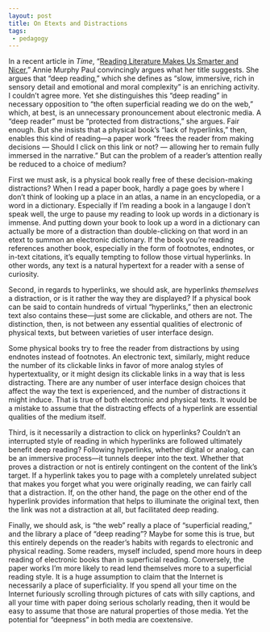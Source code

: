 ```yaml
---
layout: post
title: On Etexts and Distractions
tags: 
 - pedagogy
---
```


In a recent article in _Time_, “[Reading Literature Makes Us Smarter and Nicer](http://ideas.time.com/2013/06/03/why-we-should-read-literature/),” Annie Murphy Paul convincingly argues what her title suggests. She argues that “deep reading,” which she defines as “slow, immersive, rich in sensory detail and emotional and moral complexity” is an enriching activity. I couldn’t agree more. Yet she distinguishes this “deep reading” in necessary opposition to “the often superficial reading we do on the web,” which, at best, is an unnecessary pronouncement about electronic media. A “deep reader” must be “protected from distractions,” she argues. Fair enough. But she insists that a physical book’s “lack of hyperlinks,” then, enables this kind of reading—a paper work “frees the reader from making decisions — Should I click on this link or not? — allowing her to remain fully immersed in the narrative.” But can the problem of a reader’s attention really be reduced to a choice of medium? 
<!--more-->
First we must ask, is a physical book really free of these decision-making distractions? When I read a paper book, hardly a page goes by where I don’t think of looking up a place in an atlas, a name in an encyclopedia, or a word in a dictionary. Especially if I’m reading a book in a langauge I don’t speak well, the urge to pause my reading to look up words in a dictionary is immense. And putting down your book to look up a word in a dictionary can actually be more of a distraction than double-clicking on that word in an etext to summon an electronic dictionary. If the book you’re reading references another book, especially in the form of footnotes, endnotes, or in-text citations, it’s equally tempting to follow those virtual hyperlinks. In other words, any text is a natural hypertext for a reader with a sense of curiosity.

Second, in regards to hyperlinks, we should ask, are hyperlinks _themselves_ a distraction, or is it rather the way they are displayed? If a physical book can be said to contain hundreds of virtual “hyperlinks,” then an electronic text also contains these—just some are clickable, and others are not. The distinction, then, is not between any essential qualities of electronic of physical texts, but between varieties of user interface design. 

Some physical books try to free the reader from distractions by using endnotes instead of footnotes. An electronic text, similarly, might reduce the number of its clickable links in favor of more analog styles of hypertextuality, or it might design its clickable links in a way that is less distracting. There are any number of user interface design choices that affect the way the text is experienced, and the number of distractions it might induce. That is true of both electronic and physical texts. It would be a mistake to assume that the distracting effects of a hyperlink are essential qualities of the medium itself. 

Third, is it necessarily a distraction to click on hyperlinks? Couldn’t an interrupted style of reading in which hyperlinks are followed ultimately benefit deep reading? Following hyperlinks, whether digital or analog, can be an immersive process—it tunnels deeper into the text. Whether that proves a distraction or not is entirely contingent on the content of the link’s target. If a hyperlink takes you to page with a completely unrelated subject that makes you forget what you were originally reading, we can fairly call that a distraction. If, on the other hand, the page on the other end of the hyperlink provides information that helps to illuminate the original text, then the link was not a distraction at all, but facilitated deep reading. 

Finally, we should ask, is “the web” really a place of “superficial reading,” and the library a place of “deep reading”? Maybe for some this is true, but this entirely depends on the reader’s habits with regards to electronic and physical reading. Some readers, myself included, spend more hours in deep reading of electronic books than in superficial reading. Conversely, the paper works I’m more likely to read lend themselves more to a superficial reading style. It is a huge assumption to claim that the Internet is necessarily a place of superficiality. If you spend all your time on the Internet furiously scrolling through pictures of cats with silly captions, and all your time with paper doing serious scholarly reading, then it would be easy to assume that those are natural properties of those media. Yet the potential for “deepness” in both media are coextensive. 
